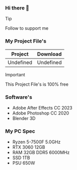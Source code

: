 ### Hi there 👋

> [!TIP]
> Follow to support me

### My Project File's
| Project | Download |
| --- | --- |
| Undefined | Undefined |

> [!IMPORTANT]
> This Project File's is 100% free

### Software's
- Adobe After Effects CC 2023
- Adobe Photoshop CC 2020
- Blender 3D

### My PC Spec
- Ryzen 5-7500F 5.0GHz
- RTX 3060 12GB
- RAM 32GB DDR5 6000MHz
- SSD 1TB
- PSU 650W
